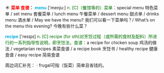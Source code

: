 ☀ <font color="red">**菜单 食谱：**</font>
<font color="sky blue">**menu**</font> ['menju:] 
<font color="rgb(227, 108, 9)">n. [C]（餐馆等的）菜单：</font>special menu 特色菜单 / set menu 套餐菜单 / lunch menu 午餐菜单 / dessert menu 甜点单 / drinks menu 酒水单 / May we have the menu? 我们可以看一下菜单吗？/ What’s on the menu this evening? 今晚有些什么菜？ 

<font color="sky blue">**recipe**</font> ['resɪpɪ] 
<font color="rgb(227, 108, 9)">n. [C] recipe (for sth)对烹饪过程（或所需的食材及配料）所进行的一系列指导性说明，即烹饪法，食谱：</font>a recipe for chicken soup 鸡汤的做法 / vegetarian recipes 素菜食谱 / a recipe book 烹饪书 / healthy recipe 健康食谱 / easy recipe 简易食谱

周边词汇补充：
· frugal可指（饭菜）简单且省钱的。
           